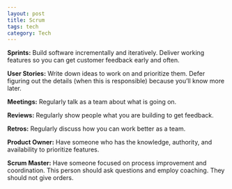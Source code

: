 ```yaml
---
layout: post
title: Scrum 
tags: tech
category: Tech 
--- 
```


<b>Sprints:</b> Build software incrementally and iteratively. Deliver working features so you can get customer feedback early and often.

<b>User Stories:</b> Write down ideas to work on and prioritize them. Defer figuring out the details (when this is responsible) because you’ll know more later.

<b>Meetings:</b> Regularly talk as a team about what is going on.

<b>Reviews:</b> Regularly show people what you are building to get feedback.

<b>Retros:</b> Regularly discuss how you can work better as a team.

<b>Product Owner:</b> Have someone who has the knowledge, authority, and availability to prioritize features.

<b>Scrum Master:</b> Have someone focused on process improvement and coordination. This person should ask questions and employ coaching. They should not give orders.